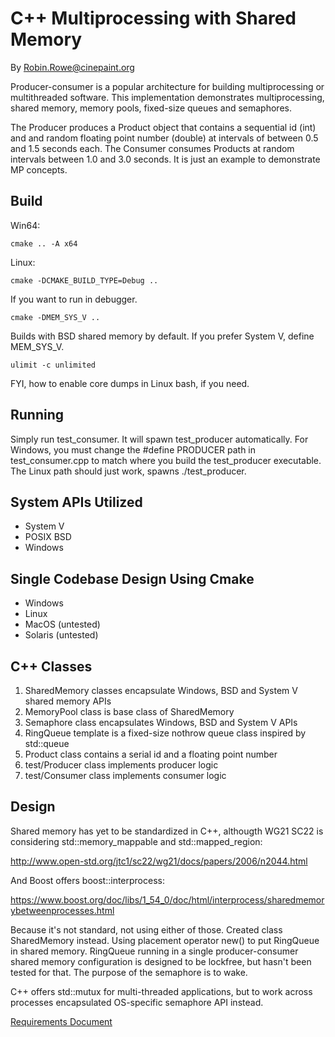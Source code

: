 # C++ Multiprocessing with Shared Memory
By Robin.Rowe@cinepaint.org

Producer-consumer is a popular architecture for building multiprocessing or multithreaded software. This implementation demonstrates multiprocessing, shared memory, memory pools, fixed-size queues and semaphores. 

The Producer produces a Product object that contains a sequential id (int) and and random floating point number (double) at intervals of between 0.5 and 1.5 seconds each. The Consumer consumes Products at random intervals between 1.0 and 3.0 seconds. It is just an example to demonstrate MP concepts.

## Build

Win64:

    cmake .. -A x64

Linux:

    cmake -DCMAKE_BUILD_TYPE=Debug ..

If you want to run in debugger.

    cmake -DMEM_SYS_V ..

Builds with BSD shared memory by default. If you prefer System V, define MEM_SYS_V.

    ulimit -c unlimited

FYI, how to enable core dumps in Linux bash, if you need.

## Running

Simply run test_consumer. It will spawn test_producer automatically. For Windows, you must change the #define PRODUCER path in test_consumer.cpp to match where you build the test_producer executable. The Linux path should just work, spawns ./test_producer.

## System APIs Utilized

- System V
- POSIX BSD 
- Windows

## Single Codebase Design Using Cmake

- Windows
- Linux
- MacOS (untested)
- Solaris (untested)

## C++ Classes

1. SharedMemory classes encapsulate Windows, BSD and System V shared memory APIs
2. MemoryPool class is base class of SharedMemory
3. Semaphore class encapsulates Windows, BSD and System V APIs
4. RingQueue template is a fixed-size nothrow queue class inspired by std::queue
5. Product class contains a serial id and a floating point number
6. test/Producer class implements producer logic
7. test/Consumer class implements consumer logic

## Design

Shared memory has yet to be standardized in C++, althougth WG21 SC22 is considering std::memory_mappable and std::mapped_region:

http://www.open-std.org/jtc1/sc22/wg21/docs/papers/2006/n2044.html

And Boost offers boost::interprocess:

https://www.boost.org/doc/libs/1_54_0/doc/html/interprocess/sharedmemorybetweenprocesses.html

Because it's not standard, not using either of those. Created class SharedMemory instead. Using placement operator new() to put RingQueue in shared memory. RingQueue running in a single producer-consumer shared memory configuration is designed to be lockfree, but hasn't been tested for that. The purpose of the semaphore is to wake.

C++ offers std::mutux for multi-threaded applications, but to work across processes encapsulated OS-specific semaphore API instead.

[Requirements Document](docs/Requirements.md)
